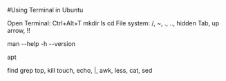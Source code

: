 #Using Terminal in Ubuntu

Open Terminal: Ctrl+Alt+T
mkdir
ls
cd
File system: /, ~, ., .., hidden
Tab, up arrow, !!

man
--help
-h
--version

apt




find
grep
top, kill
touch, echo, |, awk, less, cat, sed
